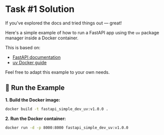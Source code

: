# Task #1 Solution

If you've explored the docs and tried things out — great!

Here's a simple example of how to run a FastAPI app using the `uv` package manager inside a Docker container.

This is based on:

- [FastAPI documentation](https://fastapi.tiangolo.com/)
- [uv Docker guide](https://docs.astral.sh/uv/guides/integration/docker/)

Feel free to adapt this example to your own needs.

## 🔧 Run the Example

**1. Build the Docker image:**

```bash
docker build -t fastapi_simple_dev_uv:v1.0.0 .
```

**2. Run the Docker container:**

```bash
docker run -d -p 8000:8000 fastapi_simple_dev_uv:v1.0.0
```
